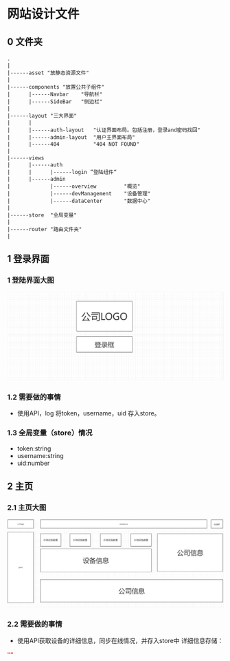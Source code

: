 # 网站设计文件

## 0 文件夹
```
.
|
|------asset "放静态资源文件"
|
|------components "放置公共子组件"
|      |------Navbar    "导航栏"
|      |------SideBar   "侧边栏"
|
|------layout "三大界面"
|      |
|      |------auth-layout   "认证界面布局。包括注册，登录and密码找回"
|      |------admin-layout  "用户主界面布局"
|      |------404           "404 NOT FOUND"
|
|------views
|      |------auth
|      |      |------login ”登陆组件“
|      |------admin
|             |------overview         "概览"
|             |------devManagement    "设备管理"
|             |------dataCenter       "数据中心"
|
|------store  "全局变量"
|
|------router "路由文件夹"
|            
```

## 1 登录界面

### 1 登陆界面大图

![](pics/1.png)

### 1.2 需要做的事情

- 使用API，log 将token，username，uid 存入store。

### 1.3 全局变量（store）情况

- token:string
- username:string
- uid:number

## 2 主页

### 2.1 主页大图

![](pics/2.png)

### 2.2 需要做的事情

- 使用API获取设备的详细信息，同步在线情况，并存入store中
  详细信息存储：

```json
""
```

